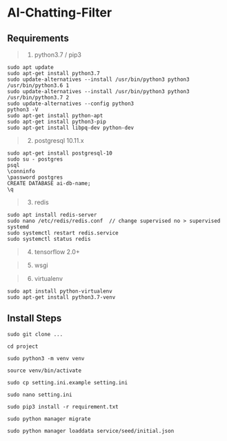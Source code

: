 # AI-Chatting-Filter

## Requirements

> 1. python3.7 / pip3
```shell
sudo apt update
sudo apt-get install python3.7
sudo update-alternatives --install /usr/bin/python3 python3 /usr/bin/python3.6 1
sudo update-alternatives --install /usr/bin/python3 python3 /usr/bin/python3.7 2
sudo update-alternatives --config python3
python3 -V
sudo apt-get install python-apt
sudo apt-get install python3-pip
sudo apt-get install libpq-dev python-dev
```

> 2. postgresql 10.11.x
```shell
sudo apt-get install postgresql-10
sudo su - postgres
psql
\conninfo
\password postgres
CREATE DATABASE ai-db-name;
\q
```

> 3. redis
```shell
sudo apt install redis-server
sudo nano /etc/redis/redis.conf  // change supervised no > supervised systemd
sudo systemctl restart redis.service
sudo systemctl status redis
```

> 4. tensorflow 2.0+

> 5. wsgi

> 6. virtualenv
```shell
sudo apt install python-virtualenv
sudo apt-get install python3.7-venv
```

## Install Steps

```shell
sudo git clone ...

cd project

sudo python3 -m venv venv

source venv/bin/activate

sudo cp setting.ini.example setting.ini

sudo nano setting.ini

sudo pip3 install -r requirement.txt

sudo python manager migrate

sudo python manager loaddata service/seed/initial.json
```